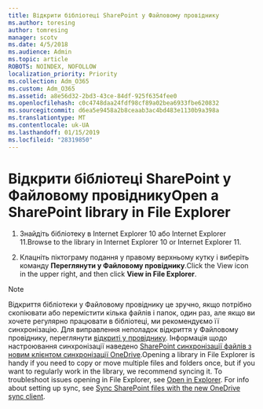 ```yaml
---
title: Відкрити бібліотеці SharePoint у Файловому провіднику
ms.author: toresing
author: tomresing
manager: scotv
ms.date: 4/5/2018
ms.audience: Admin
ms.topic: article
ROBOTS: NOINDEX, NOFOLLOW
localization_priority: Priority
ms.collection: Adm_O365
ms.custom: Adm_O365
ms.assetid: a8e56d32-2bd3-43ce-84df-925f6354fee0
ms.openlocfilehash: c0c4748daa24fdf98cf89a02bea6933fbe620832
ms.sourcegitcommit: d6ea5e9458a2b8ceaab3ac4bd483e1130b9a398a
ms.translationtype: MT
ms.contentlocale: uk-UA
ms.lasthandoff: 01/15/2019
ms.locfileid: "28319850"
---
```

# <a name="open-a-sharepoint-library-in-file-explorer"></a><span data-ttu-id="bc3a2-102">Відкрити бібліотеці SharePoint у Файловому провіднику</span><span class="sxs-lookup"><span data-stu-id="bc3a2-102">Open a SharePoint library in File Explorer</span></span>

1. <span data-ttu-id="bc3a2-103">Знайдіть бібліотеку в Internet Explorer 10 або Internet Explorer 11.</span><span class="sxs-lookup"><span data-stu-id="bc3a2-103">Browse to the library in Internet Explorer 10 or Internet Explorer 11.</span></span> 
    
2. <span data-ttu-id="bc3a2-104">Клацніть піктограму подання у правому верхньому кутку і виберіть команду **Переглянути у Файловому провіднику**.</span><span class="sxs-lookup"><span data-stu-id="bc3a2-104">Click the View icon in the upper right, and then click **View in File Explorer**.</span></span>
    
> [!NOTE]
> <span data-ttu-id="bc3a2-p101">Відкриття бібліотеки у Файловому провіднику це зручно, якщо потрібно скопіювати або перемістити кілька файлів і папок, один раз, але якщо ви хочете регулярно працювати в бібліотеці, ми рекомендуємо її синхронізацію. Для виправлення неполадок відкриття у Файловому провіднику, переглянути [відкриті у провіднику](https://go.microsoft.com/fwlink/?linkid=871665). Інформація щодо настроювання синхронізації наведено [SharePoint синхронізації файлів з новим клієнтом синхронізації OneDrive](https://go.microsoft.com/fwlink/?linkid=871666).</span><span class="sxs-lookup"><span data-stu-id="bc3a2-p101">Opening a library in File Explorer is handy if you need to copy or move multiple files and folders once, but if you want to regularly work in the library, we recommend syncing it. To troubleshoot issues opening in File Explorer, see [Open in Explorer](https://go.microsoft.com/fwlink/?linkid=871665). For info about setting up sync, see [Sync SharePoint files with the new OneDrive sync client](https://go.microsoft.com/fwlink/?linkid=871666).</span></span> 
  


